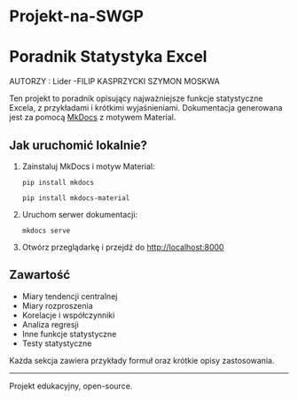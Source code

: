 # Projekt-na-SWGP
# Poradnik Statystyka Excel

AUTORZY :
Lider -FILIP KASPRZYCKI 
SZYMON MOSKWA

Ten projekt to poradnik opisujący najważniejsze funkcje statystyczne Excela, z przykładami i krótkimi wyjaśnieniami. Dokumentacja generowana jest za pomocą [MkDocs](https://www.mkdocs.org/) z motywem Material.

## Jak uruchomić lokalnie?

1. Zainstaluj MkDocs i motyw Material:
   ```
   pip install mkdocs
   ```
   ```
   pip install mkdocs-material
   ```

2. Uruchom serwer dokumentacji:
   ```
   mkdocs serve
   ```

3. Otwórz przeglądarkę i przejdź do [http://localhost:8000](http://localhost:8000)

## Zawartość

- Miary tendencji centralnej
- Miary rozproszenia
- Korelacje i współczynniki
- Analiza regresji
- Inne funkcje statystyczne
- Testy statystyczne

Każda sekcja zawiera przykłady formuł oraz krótkie opisy zastosowania.

---

Projekt edukacyjny, open-source.
